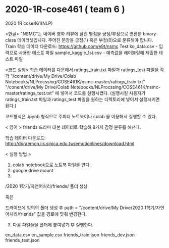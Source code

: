 # 2020-1R-cose461 ( team 6 )
2020 1R cose461(NLP)

<한글>
<Data Description>
"NSMC"는 네이버 영화 리뷰에 달린 별점을 긍정/부정으로 변환한 binary-class 데이터셋입니다.
주어진 문장을 긍정(1) 혹은 부정(0)으로 분류해야 합니다.
<File Description>
Train
학습 데이터 다운로드: https://github.com/e9t/nsmc
Test
ko_data.csv - 입력으로 사용한 테스트 파일
sample_kaggle_1st.csv - 예측값을 레이블링해 제출한 테스트 파일

<코드 실행>
학습 데이터를 다운해서 
ratings_train.txt 파일과 ratings_test 파일을 각각 
"/content/drive/My Drive/Colab Notebooks/NLProcssing/COSE461K/nsmc-master/ratings_train.txt"
"/conent/drive/My Drive/Colab Notebooks/NLProcssing/COSE461K/nsmc-master/ratings_test.txt"
에 넣어서 코드를 실행시켰다. (실행시킬 사용자가 ratings_train.txt 파일과 ratings_test 파일을 원하는 디렉토리에 넣어서 실행시키면 된다.)

코드형식은 .ipynb 형식으로 주피터 노트북이나 colab 을 이용해서 실행할 수 있다.






< 영어 >
<Data Description>
friends 드라마 대본 데이터로 학습해 8가지 감정 분류를 해낸다.
  
학습 데이터 다운로드: http://doraemon.iis.sinica.edu.tw/emotionlines/download.html

< 실행 방법 >
1. colab notebook으로 노트북 파일을 연다.
2. google drive mount
3. 
/2020 1학기/자연어처리/friends/ 폴더 생성

혹은 

드라이브에 임의의 폴더 생성 후
path = "/content/drive/My Drive/2020 1학기/자연어처리/friends" 값을 경로에 맞춰 변경한다.


3. 다음 파일들을 폴더에 붙여넣기 후 실행한다.

en_data.csv
en_sample.csv
friends_train.json
friends_dev.json
friends_test.json






